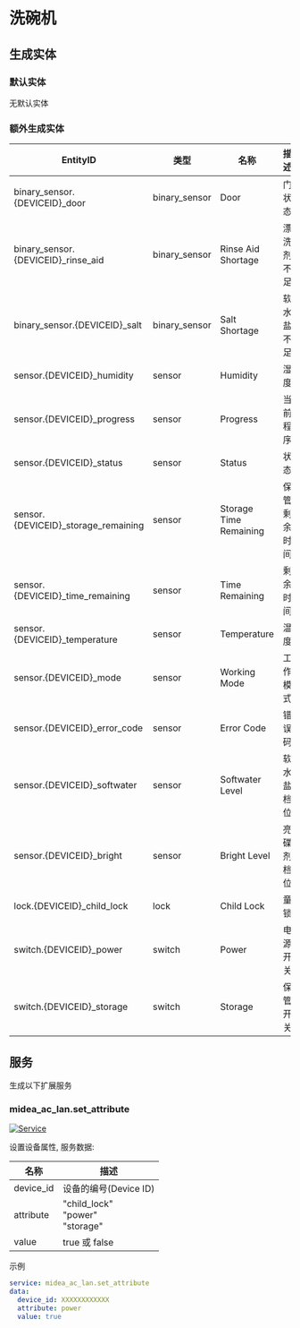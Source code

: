 # 洗碗机

## 生成实体
### 默认实体
无默认实体

### 额外生成实体

| EntityID                            | 类型            | 名称                     | 描述     |
|-------------------------------------|---------------|------------------------|--------|
| binary_sensor.{DEVICEID}_door       | binary_sensor | Door                   | 门状态    |
| binary_sensor.{DEVICEID}_rinse_aid  | binary_sensor | Rinse Aid Shortage     | 漂洗剂不足  |
| binary_sensor.{DEVICEID}_salt       | binary_sensor | Salt Shortage          | 软水盐不足  |
| sensor.{DEVICEID}_humidity          | sensor        | Humidity               | 湿度     |
| sensor.{DEVICEID}_progress          | sensor        | Progress               | 当前程序   |
| sensor.{DEVICEID}_status            | sensor        | Status                 | 状态     |
| sensor.{DEVICEID}_storage_remaining | sensor        | Storage Time Remaining | 保管剩余时间 |
| sensor.{DEVICEID}_time_remaining    | sensor        | Time Remaining         | 剩余时间   |
| sensor.{DEVICEID}_temperature       | sensor        | Temperature            | 温度     |
| sensor.{DEVICEID}_mode              | sensor        | Working Mode           | 工作模式   |
| sensor.{DEVICEID}_error_code        | sensor        | Error Code             | 错误码    |
| sensor.{DEVICEID}_softwater         | sensor        | Softwater Level        | 软水盐档位  |
| sensor.{DEVICEID}_bright            | sensor        | Bright Level           | 亮碟剂档位  |
| lock.{DEVICEID}_child_lock          | lock          | Child Lock             | 童锁     |
| switch.{DEVICEID}_power             | switch        | Power                  | 电源开关   |
| switch.{DEVICEID}_storage           | switch        | Storage                | 保管开关   |

## 服务
生成以下扩展服务

### midea_ac_lan.set_attribute

[![Service](https://my.home-assistant.io/badges/developer_call_service.svg)](https://my.home-assistant.io/redirect/developer_call_service/?service=midea_ac_lan.set_attribute)

设置设备属性, 服务数据:

| 名称        | 描述                                        |
|-----------|-------------------------------------------|
| device_id | 设备的编号(Device ID)                          |
| attribute | "child_lock"<br />"power"<br /> "storage" |
| value     | true 或 false                              |

示例
```yaml
service: midea_ac_lan.set_attribute
data:
  device_id: XXXXXXXXXXXX
  attribute: power
  value: true
```